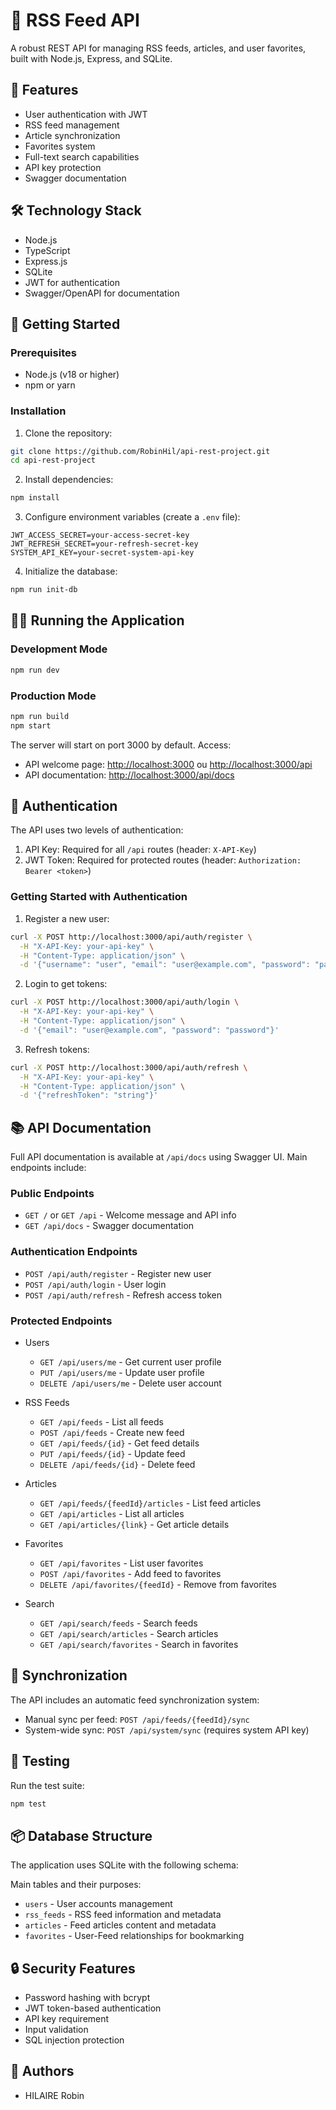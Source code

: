 # 📰 RSS Feed API

A robust REST API for managing RSS feeds, articles, and user favorites, built with Node.js, Express, and SQLite.

## 🎯 Features

- User authentication with JWT
- RSS feed management
- Article synchronization
- Favorites system
- Full-text search capabilities
- API key protection
- Swagger documentation

## 🛠️ Technology Stack

- Node.js
- TypeScript
- Express.js
- SQLite
- JWT for authentication
- Swagger/OpenAPI for documentation

## 🚀 Getting Started

### Prerequisites

- Node.js (v18 or higher)
- npm or yarn

### Installation

1. Clone the repository:

```bash
git clone https://github.com/RobinHil/api-rest-project.git
cd api-rest-project
```

2. Install dependencies:

```bash
npm install
```

3. Configure environment variables (create a `.env` file):

```env
JWT_ACCESS_SECRET=your-access-secret-key
JWT_REFRESH_SECRET=your-refresh-secret-key
SYSTEM_API_KEY=your-secret-system-api-key
```

4. Initialize the database:

```bash
npm run init-db
```

## 🏃‍♂️ Running the Application

### Development Mode

```bash
npm run dev
```

### Production Mode

```bash
npm run build
npm start
```

The server will start on port 3000 by default. Access:

- API welcome page: [http://localhost:3000](http://localhost:3000) ou [http://localhost:3000/api](http://localhost:3000/api)
- API documentation: [http://localhost:3000/api/docs](http://localhost:3000/api/docs)

## 🔑 Authentication

The API uses two levels of authentication:

1. API Key: Required for all `/api` routes (header: `X-API-Key`)
2. JWT Token: Required for protected routes (header: `Authorization: Bearer <token>`)

### Getting Started with Authentication

1. Register a new user:

```bash
curl -X POST http://localhost:3000/api/auth/register \
  -H "X-API-Key: your-api-key" \
  -H "Content-Type: application/json" \
  -d '{"username": "user", "email": "user@example.com", "password": "password"}'
```

2. Login to get tokens:

```bash
curl -X POST http://localhost:3000/api/auth/login \
  -H "X-API-Key: your-api-key" \
  -H "Content-Type: application/json" \
  -d '{"email": "user@example.com", "password": "password"}'
```

3. Refresh tokens:

```bash
curl -X POST http://localhost:3000/api/auth/refresh \
  -H "X-API-Key: your-api-key" \
  -H "Content-Type: application/json" \
  -d '{"refreshToken": "string"}'
```

## 📚 API Documentation

Full API documentation is available at `/api/docs` using Swagger UI. Main endpoints include:

### Public Endpoints

- `GET /` or `GET /api` - Welcome message and API info
- `GET /api/docs` - Swagger documentation

### Authentication Endpoints

- `POST /api/auth/register` - Register new user
- `POST /api/auth/login` - User login
- `POST /api/auth/refresh` - Refresh access token

### Protected Endpoints

- Users
  - `GET /api/users/me` - Get current user profile
  - `PUT /api/users/me` - Update user profile
  - `DELETE /api/users/me` - Delete user account

- RSS Feeds
  - `GET /api/feeds` - List all feeds
  - `POST /api/feeds` - Create new feed
  - `GET /api/feeds/{id}` - Get feed details
  - `PUT /api/feeds/{id}` - Update feed
  - `DELETE /api/feeds/{id}` - Delete feed

- Articles
  - `GET /api/feeds/{feedId}/articles` - List feed articles
  - `GET /api/articles` - List all articles
  - `GET /api/articles/{link}` - Get article details

- Favorites
  - `GET /api/favorites` - List user favorites
  - `POST /api/favorites` - Add feed to favorites
  - `DELETE /api/favorites/{feedId}` - Remove from favorites

- Search
  - `GET /api/search/feeds` - Search feeds
  - `GET /api/search/articles` - Search articles
  - `GET /api/search/favorites` - Search in favorites

## 🔄 Synchronization

The API includes an automatic feed synchronization system:

- Manual sync per feed: `POST /api/feeds/{feedId}/sync`
- System-wide sync: `POST /api/system/sync` (requires system API key)

## 🧪 Testing

Run the test suite:

```bash
npm test
```

## 📦 Database Structure

The application uses SQLite with the following schema:



Main tables and their purposes:

- `users` - User accounts management
- `rss_feeds` - RSS feed information and metadata
- `articles` - Feed articles content and metadata
- `favorites` - User-Feed relationships for bookmarking

## 🔒 Security Features

- Password hashing with bcrypt
- JWT token-based authentication
- API key requirement
- Input validation
- SQL injection protection

## 👥 Authors

- HILAIRE Robin
